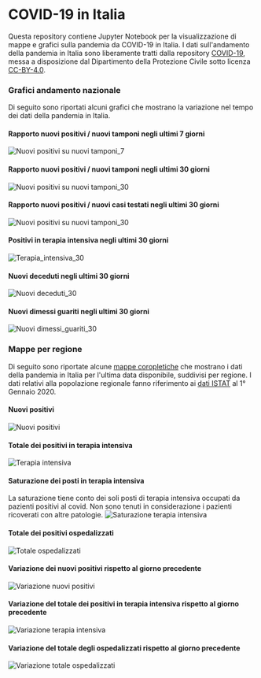 # COVID-19 in Italia
Questa repository contiene Jupyter Notebook per la visualizzazione di mappe e grafici sulla pandemia da COVID-19 in Italia.
I dati sull'andamento della pandemia in Italia sono liberamente tratti dalla repository [COVID-19](https://github.com/pcm-dpc/COVID-19), messa a disposizione dal Dipartimento della Protezione Civile sotto licenza [CC-BY-4.0](https://creativecommons.org/licenses/by/4.0/deed.it).

### Grafici andamento nazionale

Di seguito sono riportati alcuni grafici che mostrano la variazione nel tempo dei dati della pandemia in Italia.

#### Rapporto nuovi positivi / nuovi tamponi negli ultimi 7 giorni
![Nuovi positivi su nuovi tamponi_7](/data/imgs/nuovi_positivi_su_nuovi_tamponi_n_7.png)

#### Rapporto nuovi positivi / nuovi tamponi negli ultimi 30 giorni
![Nuovi positivi su nuovi tamponi_30](/data/imgs/nuovi_positivi_su_nuovi_tamponi_n_30.png)

#### Rapporto nuovi positivi / nuovi casi testati negli ultimi 30 giorni
![Nuovi positivi su nuovi tamponi_30](/data/imgs/nuovi_positivi_su_nuovi_casi_testati_n_30.png)

#### Positivi in terapia intensiva negli ultimi 30 giorni
![Terapia_intensiva_30](/data/imgs/terapia_intensiva_n_30.png)

#### Nuovi deceduti negli ultimi 30 giorni
![Nuovi deceduti_30](/data/imgs/nuovi_deceduti_n_30.png)

#### Nuovi dimessi guariti negli ultimi 30 giorni
![Nuovi dimessi_guariti_30](/data/imgs/nuovi_dimessi_guariti_n_30.png)

### Mappe per regione

Di seguito sono riportate alcune [mappe coropletiche](https://it.wikipedia.org/wiki/Mappa_coropletica) che mostrano i dati della pandemia in Italia per l'ultima data disponibile, suddivisi per regione. I dati relativi alla popolazione regionale fanno riferimento ai [dati ISTAT](http://demo.istat.it/pop2020/index3.html) al 1° Gennaio 2020.

#### Nuovi positivi
![Nuovi positivi](/data/imgs/nuovi_positivi.png)

#### Totale dei positivi in terapia intensiva
![Terapia intensiva](/data/imgs/terapia_intensiva.png)

#### Saturazione dei posti in terapia intensiva
La saturazione tiene conto dei soli posti di terapia intensiva occupati da pazienti positivi al covid. Non sono tenuti in considerazione i pazienti ricoverati con altre patologie.
![Saturazione terapia intensiva](/data/imgs/saturazione_terapia_intensiva.png)

#### Totale dei positivi ospedalizzati
![Totale ospedalizzati](/data/imgs/totale_ospedalizzati.png)

#### Variazione dei nuovi positivi rispetto al giorno precedente
![Variazione nuovi positivi](/data/imgs/variazione_nuovi_positivi.png)

#### Variazione del totale dei positivi in terapia intensiva rispetto al giorno precedente
![Variazione terapia intensiva](/data/imgs/variazione_terapia_intensiva.png)

#### Variazione del totale degli ospedalizzati rispetto al giorno precedente
![Variazione totale ospedalizzati](/data/imgs/variazione_totale_ospedalizzati.png)

<!-- #### Nuovi positivi in rapporto ai nuovi tamponi
![Nuovi positivi su nuovi tamponi](/data/imgs/nuovi_positivi_su_nuovi_tamponi.png)

#### Nuovi positivi in rapporto alla popolazione
![Nuovi positivi su popolazione](/data/imgs/nuovi_positivi_su_popolazione.png)

#### Totale dei casi positivi in rapporto alla popolazione
![Totale casi su popolazione](/data/imgs/totale_casi_su_popolazione.png)-->